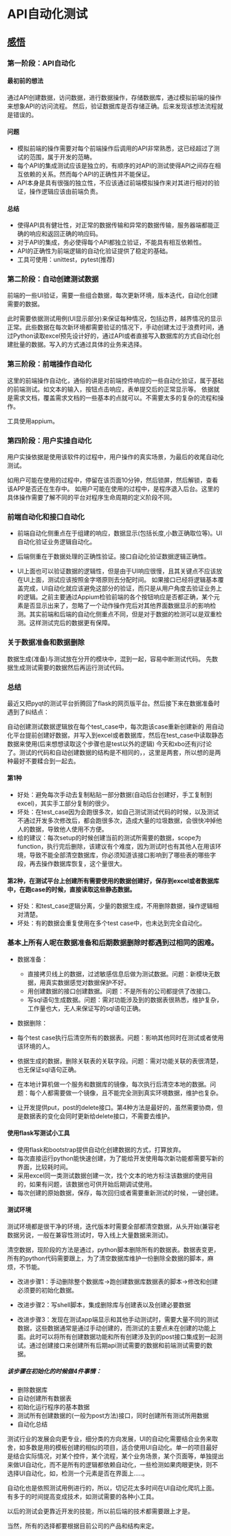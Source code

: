 # API自动化测试

## [感悟](http://lucia.xicp.cn/2016/12/01/test/%E8%87%AA%E5%8A%A8%E5%8C%96%E6%B5%8B%E8%AF%95%E6%84%9F%E5%8F%97/)

### 第一阶段：API自动化

#### 最初前的想法

通过API创建数据，访问数据，进行数据操作，存储数据库，通过模拟前端的操作来想象API的访问流程。 然后，验证数据库是否存储正确。后来发现该想法流程就是错误的。

#### 问题

- 模拟前端的操作需要对每个前端操作后调用的API非常熟悉，这已经超过了测试的范围，属于开发的范畴。
- 每个API的集成测试应该是独立的，有顺序的对API的测试使得API之间存在相互依赖的关系。然而每个API的正确性并不能保证。
- API本身是具有很强的独立性，不应该通过前端模拟操作来对其进行相对的验证，操作逻辑应该由前端负责。

#### 总结

- 使得API具有健壮性，对正常的数据传输和异常的数据传输，服务器端都能正确的响应和返回正确的响应码。
- 对于API的集成，务必使得每个API都独立验证，不能具有相互依赖性。
- API的正确性为前端逻辑的自动化验证提供了稳定的基础。
- 工具可使用：unittest，pytest(推荐)

### 第二阶段：自动创建测试数据

前端的一些UI验证，需要一些组合数据，每次更新环境，版本迭代，自动化创建需要的数据。

此时需要依据测试用例(UI显示部分)来保证每种情况，包括边界，越界情况的显示正常。此些数据在每次新环境都需要验证的情况下，手动创建太过于浪费时间，通过Python读取excel预先设计好的，通过API或者直接写入数据库的方式自动化创建批量的数据。写入的方式通过具体的业务来选择。

### 第三阶段：前端操作自动化

这里的前端操作自动化，通俗的讲是对前端控件响应的一些自动化验证，属于基础的前端测试。如文本的输入，按钮点击响应，表单提交后的正常显示等。 依据就是需求文档，覆盖需求文档的一些基本的点就可以。不需要太多的复杂的流程和操作。

工具使用appium。

### 第四阶段：用户实操自动化

用户实操依据是使用该软件的过程中，用户操作的真实场景，为最后的收尾自动化测试。

如用户可能在使用的过程中，停留在该页面10分钟，然后锁屏，然后解锁，查看该APP是否还在生存中。 如用户可能在使用的过程中，是程序退入后台。这里的具体操作需要了解不同的平台对程序生命周期的定义阶段不同。

### 前端自动化和接口自动化

- 前端自动化侧重点在于组建的响应，数据显示(包括长度,小数正确取位等)。UI自动化验证业务逻辑自动化。
- 后端侧重在于数据处理的正确性验证。接口自动化验证数据逻辑正确性。

- UI上面也可以验证数据的逻辑性，但是由于UI响应很慢，且其关键点不应该放在UI上面，测试应该按照金字塔原则去分配时间。 如果接口已经将逻辑基本覆盖完成，UI自动化就应该避免这部分的验证，而只是从用户角度去验证业务上的逻辑。之前主要通过Appium检验前端的各个按钮响应是否都正确，某个元素是否显示出来了，忽略了一个动作操作完后对其他界面数据显示的影响检测。其实前端和后端的自动化侧重点不同，但是对于数据的检测可以是双重检测。这样测试完后的数据更有保障。

### 关于数据准备和数据删除

数据生成(准备)与测试放在分开的模块中，混到一起，容易中断测试代码。 先数据生成测试需要的数据然后再运行测试代码。

### 总结

最近又把pyqt的测试平台折腾回了flask的网页版平台。然后接下来在数据准备时遇到了纠结点：

自动创建测试数据逻辑放在每个test_case中，每次跑该case重新创建新的 用自动化平台提前创建好数据，并写入到excel或者数据库，然后在test_case中读取静态数据来使用(后来想想读取这个步骤也是test以外的逻辑) 今天和xbo还有jl讨论了。测试的代码和自动创建数据的结构是不相同的，，这里是两套，所以想的是两种最好不要糅合到一起去。

#### 第1种

- 好处：避免每次手动去复制粘贴一部分数据(自动后台创建好，手工复制到excel)，其实手工部分复制的很少。
- 坏处：在test_case因为会跑很多次，如自己测试测试代码的时候，以及测试不通过开发多次修改后，都会跑很多次，造成大量的垃圾数据，会很快冲掉他人的数据，导致他人使用不方便。
- 给的建议：每次setup的时候创建当前的测试所需要的数据，scope为function，执行完后删除，该建议有个难度，因为测试时也有其他人在用该环境，导致不能全部清空数据库，你必须知道该接口影响到了哪些表的哪些字段，再去操作数据库恢复，这个量很大。

#### 第2种，在测试平台上创建所有需要使用的数据创建好，保存到excel或者数据库中，在跑case的时候，直接读取这些静态数据。

- 好处：和test_case逻辑分离，少量的数据生成，不用删除数据，操作逻辑相对清楚。
- 坏处：有的数据会重复使用在多个test case中，也未达到完全自动化。

### 基本上所有人呢在数据准备和后期数据删除时都遇到过相同的困难。

- 数据准备：

  - 直接拷贝线上的数据，过滤敏感信息后做为测试数据。问题：新模块无数据，用真实数据感觉对数据保护不好。
  - 用创建数据的接口创建数据。问题：不是所有的公司都提供了改接口。
  - 写sql语句生成数据。问题：需对功能涉及到的数据表很熟悉，维护复杂，工作量也大，无人来保证写的sql语句正确。

- 数据删除：

- 每个test case执行后清空所有的数据表。问题：影响其他同时在测试或者使用该环境的人。

- 依据生成的数据，删除关联表的关联字段。问题：需对功能关联的表很清楚，也无保证sql语句正确。

- 在本地计算机做一个服务和数据库的镜像，每次执行后清空本地的数据。问题：每个人都需要做一个镜像，且不能完全测到真实环境数据，维护也复杂。

- 让开发提供put，post的delete接口。第4种方法是最好的，虽然需要协商，但是数据表的变化会同时更新给delete接口，不需要去维护。

#### 使用flask写测试小工具

- 使用flask和bootstrap提供自动化创建数据的方式，打算放弃。
- 每次直接运行python能快速创建，为了能给开发使用每次新功能都需要写新的界面，比较耗时间。
- 采用excel同一类测试数据创建一次，找个文本的地方标注该数据的使用目的，如果有问题，该数据也可供开始后期调试使用。
- 每次创建的原始数据，保存，每次回归或者需要重新测试的时候，一键创建。

#### 测试环境

测试环境都是很干净的环境，迭代版本时需要全部都清空数据，从头开始(兼容老数据另说，一般在兼容性测试时，导入线上大量数据来测试)。

清空数据，现阶段的方法是通过，python脚本删除所有的数据表。数据表变更，所有的python代码需要跟上，为了清空数据库维护一份删除全数据的脚本，麻烦，不节能。

- 改进步骤1：手动删除整个数据库->跑创建数据库数据表的脚本->修改和创建必须要的初始化数据。

- 改进步骤2：写shell脚本，集成删除库与创建表以及创建必要数据

- 改进步骤3：发现在测试app端显示和其他手动测试时，需要大量不同的测试数据，这些数据通常是通过手动创建的，而测试的主要点未在创建的功能上面。此时可以将所有创建数据功能和所有创建涉及到的post接口集成到一起测试。通过创建接口来创建所有后期api测试需要的数据和前端测试需要的数据。

##### 该步骤在初始化的时候做4件事情：

- 删除数据库
- 自动创建所有数据表
- 初始化运行程序的基本数据
- 测试所有创建数据的(一般为post方法)接口，同时创建所有测试所用数据
- 自动化总结

测试行业的发展会向更专业，细分类的方向发展，UI的自动化需要结合业务来取舍，如多数是用的模板创建的相似的项目，适合使用UI自动化。单一的项目最好是结合实际情况，对某个控件，某个流程，某个业务场景，某个页面等，单独提出来做UI自动化，而不是所有的逻辑都依赖自动化，一些检测如果肉眼更快，则不选择UI自动化，如，检测一个元素是否在界面上.....。

自动化也是依照测试用例进行的，所以，切记花太多时间在UI自动化爬坑上面。有多于的时间提高变成技术，如测试需要的各种小工具。

以后的测试会更靠近开发的技能，所以前后端的技术都需要跟上才是。

当然，所有的选择都要根据目前公司的产品和结构来定。
